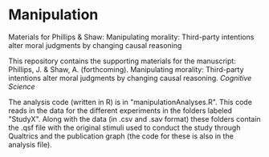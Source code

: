 Manipulation
============

Materials for Phillips &amp; Shaw: Manipulating morality: Third-party intentions alter moral judgments by changing causal reasoning


This repository contains the supporting materials for the manuscript: Phillips, J. &amp; Shaw, A. (forthcoming). Manipulating morality: Third-party intentions alter moral judgments by changing causal reasoning. *Cognitive Science*

The analysis code (written in R) is in "manipulationAnalyses.R". This code reads in the data for the different experiments in the folders labeled "StudyX". Along with the data (in .csv and .sav format) these folders contain the .qsf file with the original stimuli used to conduct the study through Qualtrics and the publication graph (the code for these is also in the analysis file).
